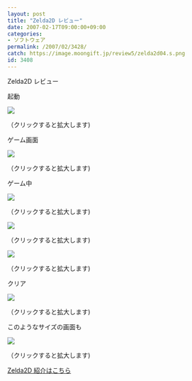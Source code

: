 ```yaml
---
layout: post
title: "Zelda2D レビュー"
date: 2007-02-17T09:00:00+09:00
categories:
- ソフトウェア
permalink: /2007/02/3428/
catch: https://image.moongift.jp/review5/zelda2d04.s.png
id: 3408
---
```

Zelda2D レビュー  
<!--more-->

起動

  

[![](https://image.moongift.jp/review5/zelda2d01.s.png)](https://image.moongift.jp/review5/zelda2d01.png)  
  
（クリックすると拡大します)

  

ゲーム画面

  

[![](https://image.moongift.jp/review5/zelda2d02.s.png)](https://image.moongift.jp/review5/zelda2d02.png)  
  
（クリックすると拡大します)

  

ゲーム中

  

[![](https://image.moongift.jp/review5/zelda2d03.s.png)](https://image.moongift.jp/review5/zelda2d03.png)  
  
（クリックすると拡大します)

  

[![](https://image.moongift.jp/review5/zelda2d04.s.png)](https://image.moongift.jp/review5/zelda2d04.png)  
  
（クリックすると拡大します)

  

[![](https://image.moongift.jp/review5/zelda2d05.s.png)](https://image.moongift.jp/review5/zelda2d05.png)  
  
（クリックすると拡大します)

  

クリア

  

[![](https://image.moongift.jp/review5/zelda2d06.s.png)](https://image.moongift.jp/review5/zelda2d06.png)  
  
（クリックすると拡大します)

  

このようなサイズの画面も

  

[![](https://image.moongift.jp/review5/zelda2d07.s.png)](https://image.moongift.jp/review5/zelda2d07.png)  
  
（クリックすると拡大します)

  

[Zelda2D 紹介はこちら](http://oss.moongift.jp/intro/i-3424.html)


